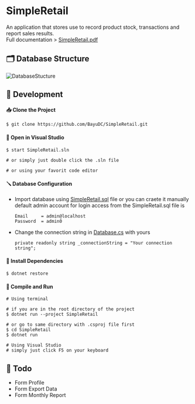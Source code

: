 # SimpleRetail

An application that stores use to record product stock, transactions and report sales results.  
Full documentation > [SimpleRetail.pdf](./SimpleRetail.pdf)

## 🗂️ Database Structure

![DatabaseStucture](https://media.discordapp.net/attachments/946013429200723989/949245548282667008/SimpleRetailDb.png?width=1440&height=648)

## 🔧 Development

#### 📥 Clone the Project

```
$ git clone https://github.com/BayuDC/SimpleRetail.git
```

#### 📖 Open in Visual Studio

```
$ start SimpleRetail.sln

# or simply just double click the .sln file

# or using your favorit code editor
```

#### 🪛 Database Configuration

-   Import database using [SimpleRetail.sql](./SimpleRetail.sql) file or you can craete it manually  
    default admin account for login access from the SimpleRetail.sql file is
    ```
    Email     = admin@localhost
    Password  = admin0
    ```
-   Change the connection string in [Database.cs](./SimpleRetail/Database.cs) with yours
    ```
    private readonly string _connectionString = "Your connection string";
    ```

#### 🧬 Install Dependencies

```
$ dotnet restore
```

#### 🚀 Compile and Run

```
# Using terminal

# if you are in the root directory of the project
$ dotnet run --project SimpleRetail

# or go to same directory with .csproj file first
$ cd SimpleRetail
$ dotnet run

# Using Visual Studio
# simply just click F5 on your keyboard
```

## 📝 Todo

-   Form Profile
-   Form Export Data
-   Form Monthly Report

